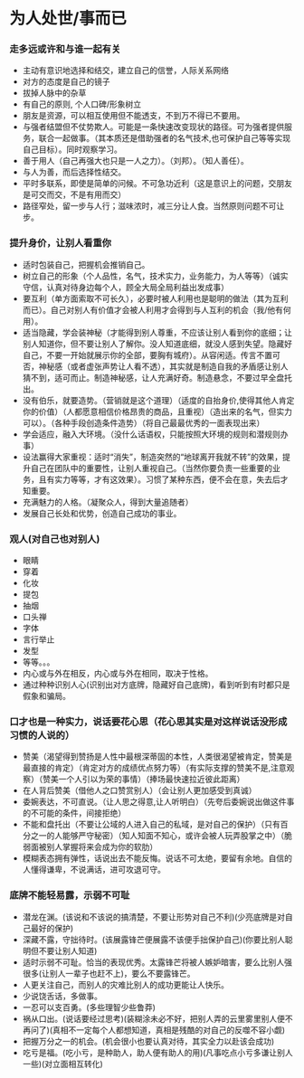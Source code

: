# 为人处世/事而已

### 走多远或许和与谁一起有关
- 主动有意识地选择和结交，建立自己的信誉，人际关系网络
- 对方的态度是自己的镜子
- 拔掉人脉中的杂草
- 有自己的原则, 个人口碑/形象树立
- 朋友是资源，可以相互使用但不能透支，不到万不得已不要用。
- 与强者结盟但不仗势欺人。可能是一条快速改变现状的路径。可为强者提供服务，联合一起做事。（其本质还是借助强者的名气技术,也可保护自己等等实现自己目标）。同时观察学习。
- 善于用人（自己再强大也只是一人之力）。（刘邦）。（知人善任）。
- 与人为善，而后选择性结交。
- 平时多联系，即使是简单的问候。不可急功近利（这是意识上的问题，交朋友是可交而交，不是有用而交）
- 路径窄处，留一步与人行；滋味浓时，减三分让人食。当然原则问题不可让步。

### 提升身价，让别人看重你
- 适时包装自己，把握机会推销自己。
- 树立自己的形象（个人品性，名气，技术实力，业务能力，为人等等）（诚实守信，认真对待身边每个人，顾全大局全局利益出发成事）
- 要互利（单方面索取不可长久），必要时被人利用也是聪明的做法（其为互利而已）。自己对别人有价值才会被人利用才会得到与人互利的机会（我/他有何用）。
- 适当隐藏，学会装神秘（才能得到别人尊重，不应该让别人看到你的底细；让别人知道你，但不要让别人了解你。没人知道底细，就没人感到失望。隐藏好自己，不要一开始就展示你的全部，要胸有城府）。从容闲适。传言不置可否，神秘感（或者虚张声势让人看不透），其实就是制造自我的矛盾感让别人猜不到，适可而止。制造神秘感，让人充满好奇。制造悬念，不要过早全盘托出。
- 没有伯乐，就要造势。（营销就是这个道理）（适度的自抬身价,使得其他人肯定你的价值）（人都愿意相信价格昂贵的商品，且重视）（造出来的名气，但实力可以）。（各种手段创造条件造势）（将自己最最优秀的一面表现出来）
- 学会适应，融入大环境。（没什么话语权，只能按照大环境的规则和潜规则办事）
- 设法赢得大家重视：适时“消失”，制造突然的“地球离开我就不转”的效果，提升自己在团队中的重要性，让别人重视自己。（当然你要负责一些重要的业务，且有实力等等，才有这效果）。习惯了某种东西，便不会在意，失去后才知重要。
- 充满魅力的人格。（凝聚众人，得到大量追随者）
- 发展自己长处和优势，创造自己成功的事业。

### 观人(对自己也对别人)
- 眼睛
- 穿着
- 化妆
- 提包
- 抽烟
- 口头禅
- 字体
- 言行举止
- 发型
- 等等。。。
- 内心或与外在相反，内心或与外在相同，取决于性格。
- 通过种种识别人心(识别出对方底牌，隐藏好自己底牌)，看到听到有时都只是假象和骗局。

### 口才也是一种实力，说话要花心思（花心思其实是对这样说话没形成习惯的人说的）
- 赞美（渴望得到赞扬是人性中最根深蒂固的本性，人类很渴望被肯定，赞美是最直接的肯定）（肯定对方的成绩优点努力等）（有实际支撑的赞美不是,注意观察）（赞美一个人引以为荣的事情）（捧场最快速拉近彼此距离）
- 在人背后赞美（借他人之口赞赏别人）（会让别人更加感受到真诚）
- 委婉表达，不可直说。（让人思之得意,让人听明白）（先夸后委婉说出做这件事的不可能的条件，间接拒绝）
- 不能和盘托出（不要让公域的人进入自己的私域，是对自己的保护）（只有百分之一的人能够严守秘密）（知人知面不知心，或许会被人玩弄股掌之中）（脆弱面被别人掌握将来会成为你的软肋）
- 模糊表态拥有弹性，话说出去不能反悔。说话不可太绝，要留有余地。自信的人懂得谦卑，不说满话，进可攻退可守。
​
### 底牌不能轻易露，示弱不可耻
- 潜龙在渊。(该说和不该说的搞清楚，不要让形势对自己不利)(少亮底牌是对自己最好的保护)
- 深藏不露，守拙待时。(该展露锋芒便展露不该便手拙保护自己)(你要比别人聪明但不要让别人知道)
- 适时示弱不可耻。恰当的表现优秀。太露锋芒将被人嫉妒暗害，要么比别人强很多(让别人一辈子也赶不上)，要么不要露锋芒。
- 人更关注自己，而别人的灾难比别人的成功更能让人快乐。
- 少说饶舌话，多做事。
- 一忍可以支百勇。(多些理智少些鲁莽)
- 祸从口出。(说话要经过思考)(装糊涂未必不好，把别人弄的云里雾里别人便不再问了)(真相不一定每个人都想知道，真相是残酷的对自己的反噬不容小觑)
- 把握万分之一的机会。(机会很小也要认真对待，其实全力以赴该会成功)
- 吃亏是福。(吃小亏，是种助人，助人便有助人的用)(凡事吃点小亏多谦让别人一些)(对立面相互转化)
